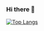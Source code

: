 ### Hi there 👋

<!--
**vashafaris/vashafaris** is a ✨ _special_ ✨ repository because its `README.md` (this file) appears on your GitHub profile.

Here are some ideas to get you started:

- 🔭 I’m currently working on PT Astra Graphia Information Technology as Front End Developer.
- 🌱 I’m currently learning Test Driven Development and Typescript.
- 👯 I’m looking to collaborate on any social project
- 💬 Ask me about anything you want.
- 📫 How to reach me: vashafaris@gmail.com
- ⚡ Fun fact: I am a daydreamer and a night thinker.
-->

[![Top Langs](https://github-readme-stats.vercel.app/api/top-langs/?username=vashafaris)](https://github.com/vashafaris/github-readme-stats)
